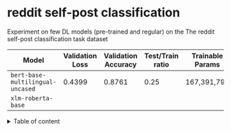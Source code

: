 # reddit self-post classification

Experiment on few DL models (pre-trained and regular) on the The reddit self-post classification task dataset

| Model | Validation Loss | Validation Accuracy | Test/Train ratio | Trainable Params |
| --- | --- | --- | --- | --- |
| `bert-base-multilingual-uncased` | 0.4399 | 0.8761 | 0.25 | 167,391,790 |
| `xlm-roberta-base` |  |  |  |  |


<details>
<summary>Table of content</summary>

+ Imports and TPU setting
+ Load the data
+ Preprocess
+ Modelling
    + Build model inputs
    + Build model
    + Training
    + Load model
</details>